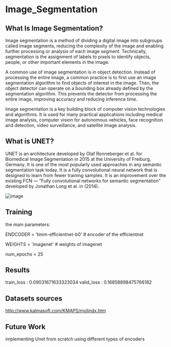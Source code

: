 # Image_Segmentation

## What Is Image Segmentation?
Image segmentation is a method of dividing a digital image into subgroups called image segments, reducing the complexity of the image and enabling further processing or analysis of each image segment. Technically, segmentation is the assignment of labels to pixels to identify objects, people, or other important elements in the image. 

A common use of image segmentation is in object detection. Instead of processing the entire image, a common practice is to first use an image segmentation algorithm to find objects of interest in the image. Then, the object detector can operate on a bounding box already defined by the segmentation algorithm. This prevents the detector from processing the entire image, improving accuracy and reducing inference time.

Image segmentation is a key building block of computer vision technologies and algorithms. It is used for many practical applications including medical image analysis, computer vision for autonomous vehicles, face recognition and detection, video surveillance, and satellite image analysis.

## What is UNET?
UNET is an architecture developed by Olaf Ronneberger et al. for Biomedical Image Segmentation in 2015 at the University of Freiburg, Germany. It is one of the most popularly used approaches in any semantic segmentation task today. It is a fully convolutional neural network that is designed to learn from fewer training samples. It is an improvement over the existing FCN — “Fully convolutional networks for semantic segmentation” developed by Jonathan Long et al. in (2014). 

![image](https://user-images.githubusercontent.com/101316217/209589247-9d2fbf0f-1247-4fc0-a6c8-53ae1937f4e2.png)


## Training  

the main parameters:

ENDCODER = 'timm-efficientnet-b0'   # encoder of the efficientnet


WEIGHTS = 'imagenet'                # weights of imagenet

num_epochs = 25

## Results 

train_loss : 0.09031671633323034 valid_loss : 0.16858898475766182

## Datasets sources 

http://www.kalmasoft.com/KMAPS/molindx.htm

## Future Work

implementing Unet from scratch 
using different types of encoders 
